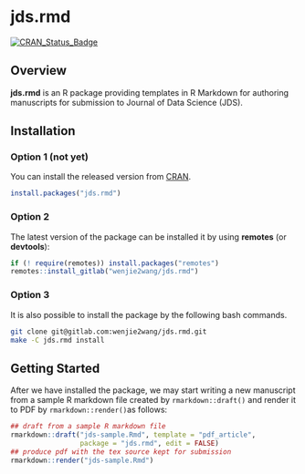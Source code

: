 # jds.rmd

[![CRAN_Status_Badge][r-pkg-badge]][cran-url]

## Overview

**jds.rmd** is an R package providing templates in R Markdown for authoring
manuscripts for submission to Journal of Data Science (JDS).


## Installation

### Option 1 (not yet)

You can install the released version from [CRAN][cran-url].

```R
install.packages("jds.rmd")
```

### Option 2

The latest version of the package can be installed it by using **remotes** (or
**devtools**):

```R
if (! require(remotes)) install.packages("remotes")
remotes::install_gitlab("wenjie2wang/jds.rmd")
```

### Option 3

It is also possible to install the package by the following bash commands.

```bash
git clone git@gitlab.com:wenjie2wang/jds.rmd.git
make -C jds.rmd install
```

## Getting Started

After we have installed the package, we may start writing a new manuscript from
a sample R markdown file created by `rmarkdown::draft()` and render it to PDF by
`rmarkdown::render()`as follows:

```R
## draft from a sample R markdown file
rmarkdown::draft("jds-sample.Rmd", template = "pdf_article",
                 package = "jds.rmd", edit = FALSE)
## produce pdf with the tex source kept for submission
rmarkdown::render("jds-sample.Rmd")
```



[r-pkg-badge]: https://www.r-pkg.org/badges/version/jds.rmd
[cran-url]: https://CRAN.R-project.org/package=jds.rmd
